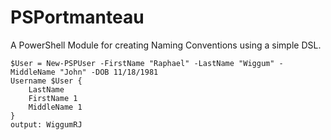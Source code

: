 # PSPortmanteau
A PowerShell Module for creating Naming Conventions using a simple DSL.

```
$User = New-PSPUser -FirstName "Raphael" -LastName "Wiggum" -MiddleName "John" -DOB 11/18/1981
Username $User {
    LastName
    FirstName 1
    MiddleName 1
}
output: WiggumRJ
```
